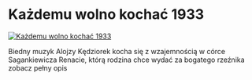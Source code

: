Każdemu wolno kochać 1933 
=============
[![Każdemu wolno kochać 1933 ](http://vidos.pl/images/player.gif)](http://vidos.pl/kazdemu-wolno-kochac-1933)

 Biedny muzyk Alojzy Kędziorek kocha się z wzajemnością w córce Sagankiewicza Renacie, którą rodzina chce wydać za bogatego rzeźnika zobacz pełny opis
